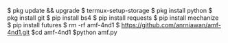 $ pkg update && upgrade 
$ termux-setup-storage 
$ pkg install python 
$ pkg install git 
$ pip install bs4 
$ pip install requests 
$ pip install mechanize 
$ pip install futures 
$ rm -rf amf-4nd1
$ https://github.com/anrniawan/amf-4nd1.git
$cd amf-4nd1
$python amf.py
